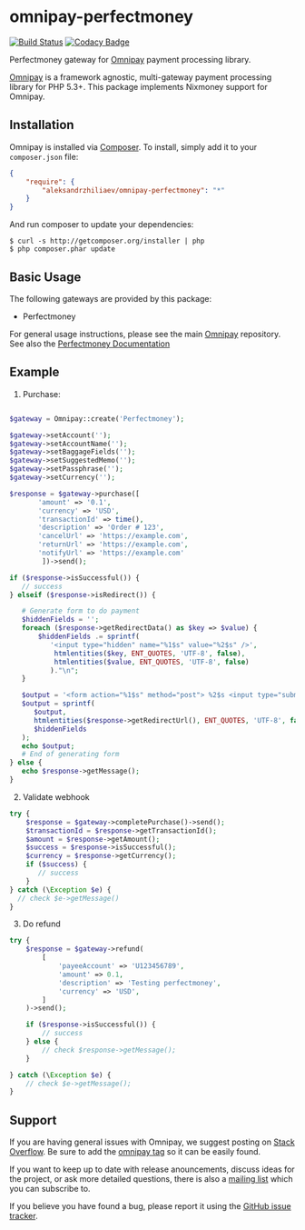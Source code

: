 # omnipay-perfectmoney
[![Build Status](https://travis-ci.org/aleksandrzhiliaev/omnipay-perfectmoney.svg?branch=master)](https://travis-ci.org/aleksandrzhiliaev/omnipay-perfectmoney)
[![Codacy Badge](https://api.codacy.com/project/badge/Grade/a4e2fa978f7d47688581496e640b0eea)](https://www.codacy.com/app/sassoftinc/omnipay-perfectmoney?utm_source=github.com&amp;utm_medium=referral&amp;utm_content=aleksandrzhiliaev/omnipay-perfectmoney&amp;utm_campaign=Badge_Grade)

Perfectmoney gateway for [Omnipay](https://github.com/thephpleague/omnipay) payment processing library.

[Omnipay](https://github.com/omnipay/omnipay) is a framework agnostic, multi-gateway payment
processing library for PHP 5.3+. This package implements Nixmoney support for Omnipay.

## Installation

Omnipay is installed via [Composer](http://getcomposer.org/). To install, simply add it
to your `composer.json` file:

```json
{
    "require": {
        "aleksandrzhiliaev/omnipay-perfectmoney": "*"
    }
}
```

And run composer to update your dependencies:

    $ curl -s http://getcomposer.org/installer | php
    $ php composer.phar update

## Basic Usage

The following gateways are provided by this package:

* Perfectmoney

For general usage instructions, please see the main [Omnipay](https://github.com/omnipay/omnipay)
repository. See also the [Perfectmoney Documentation](https://perfectmoney.is/sample-api.html)

## Example
1. Purchase:
```php

$gateway = Omnipay::create('Perfectmoney');

$gateway->setAccount('');
$gateway->setAccountName('');
$gateway->setBaggageFields('');
$gateway->setSuggestedMemo('');
$gateway->setPassphrase('');
$gateway->setCurrency('');

$response = $gateway->purchase([
       'amount' => '0.1',
       'currency' => 'USD',
       'transactionId' => time(),
       'description' => 'Order # 123',
       'cancelUrl' => 'https://example.com',
       'returnUrl' => 'https://example.com',
       'notifyUrl' => 'https://example.com'
        ])->send();

if ($response->isSuccessful()) {
   // success
} elseif ($response->isRedirect()) {

   # Generate form to do payment
   $hiddenFields = '';
   foreach ($response->getRedirectData() as $key => $value) {
       $hiddenFields .= sprintf(
          '<input type="hidden" name="%1$s" value="%2$s" />',
           htmlentities($key, ENT_QUOTES, 'UTF-8', false),
           htmlentities($value, ENT_QUOTES, 'UTF-8', false)
          )."\n";
   }

   $output = '<form action="%1$s" method="post"> %2$s <input type="submit" value="Purchase" /></form>';
   $output = sprintf(
      $output,
      htmlentities($response->getRedirectUrl(), ENT_QUOTES, 'UTF-8', false),
      $hiddenFields
   );
   echo $output;
   # End of generating form
} else {
   echo $response->getMessage();
}
```
2. Validate webhook
```php
try {
    $response = $gateway->completePurchase()->send();
    $transactionId = $response->getTransactionId();
    $amount = $response->getAmount();
    $success = $response->isSuccessful();
    $currency = $response->getCurrency();
    if ($success) {
       // success
    }
} catch (\Exception $e) {
  // check $e->getMessage()
}
```
3. Do refund
```php
try {
    $response = $gateway->refund(
        [
            'payeeAccount' => 'U123456789',
            'amount' => 0.1,
            'description' => 'Testing perfectmoney',
            'currency' => 'USD',
        ]
    )->send();

    if ($response->isSuccessful()) {
        // success
    } else {
        // check $response->getMessage();
    }

} catch (\Exception $e) {
    // check $e->getMessage();
}
```

## Support

If you are having general issues with Omnipay, we suggest posting on
[Stack Overflow](http://stackoverflow.com/). Be sure to add the
[omnipay tag](http://stackoverflow.com/questions/tagged/omnipay) so it can be easily found.

If you want to keep up to date with release anouncements, discuss ideas for the project,
or ask more detailed questions, there is also a [mailing list](https://groups.google.com/forum/#!forum/omnipay) which
you can subscribe to.

If you believe you have found a bug, please report it using the [GitHub issue tracker](https://github.com/aleksandrzhiliaev/omnipay-nixmoney/issues).

